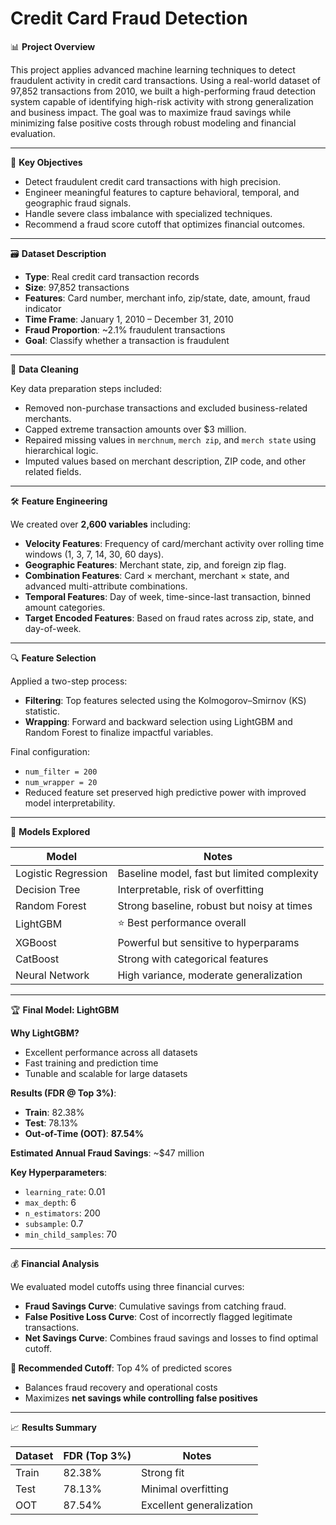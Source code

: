 # Credit Card Fraud Detection 

📊 **Project Overview**

This project applies advanced machine learning techniques to detect fraudulent activity in credit card transactions. Using a real-world dataset of 97,852 transactions from 2010, we built a high-performing fraud detection system capable of identifying high-risk activity with strong generalization and business impact. The goal was to maximize fraud savings while minimizing false positive costs through robust modeling and financial evaluation.

---

🧠 **Key Objectives**

- Detect fraudulent credit card transactions with high precision.  
- Engineer meaningful features to capture behavioral, temporal, and geographic fraud signals.  
- Handle severe class imbalance with specialized techniques.  
- Recommend a fraud score cutoff that optimizes financial outcomes.

---

🗃️ **Dataset Description**

- **Type**: Real credit card transaction records  
- **Size**: 97,852 transactions  
- **Features**: Card number, merchant info, zip/state, date, amount, fraud indicator  
- **Time Frame**: January 1, 2010 – December 31, 2010  
- **Fraud Proportion**: ~2.1% fraudulent transactions  
- **Goal**: Classify whether a transaction is fraudulent

---

🧹 **Data Cleaning**

Key data preparation steps included:
- Removed non-purchase transactions and excluded business-related merchants.  
- Capped extreme transaction amounts over $3 million.  
- Repaired missing values in `merchnum`, `merch zip`, and `merch state` using hierarchical logic.  
- Imputed values based on merchant description, ZIP code, and other related fields.

---

🛠️ **Feature Engineering**

We created over **2,600 variables** including:
- **Velocity Features**: Frequency of card/merchant activity over rolling time windows (1, 3, 7, 14, 30, 60 days).  
- **Geographic Features**: Merchant state, zip, and foreign zip flag.  
- **Combination Features**: Card × merchant, merchant × state, and advanced multi-attribute combinations.  
- **Temporal Features**: Day of week, time-since-last transaction, binned amount categories.  
- **Target Encoded Features**: Based on fraud rates across zip, state, and day-of-week.

---

🔍 **Feature Selection**

Applied a two-step process:
- **Filtering**: Top features selected using the Kolmogorov–Smirnov (KS) statistic.  
- **Wrapping**: Forward and backward selection using LightGBM and Random Forest to finalize impactful variables.

Final configuration:
- `num_filter = 200`  
- `num_wrapper = 20`  
- Reduced feature set preserved high predictive power with improved model interpretability.

---

🤖 **Models Explored**

| Model              | Notes                                         |
|--------------------|-----------------------------------------------|
| Logistic Regression| Baseline model, fast but limited complexity   |
| Decision Tree      | Interpretable, risk of overfitting            |
| Random Forest      | Strong baseline, robust but noisy at times    |
| LightGBM           | ⭐ Best performance overall                    |
| XGBoost            | Powerful but sensitive to hyperparams         |
| CatBoost           | Strong with categorical features              |
| Neural Network     | High variance, moderate generalization        |

---

🏆 **Final Model: LightGBM**

**Why LightGBM?**  
- Excellent performance across all datasets  
- Fast training and prediction time  
- Tunable and scalable for large datasets

**Results (FDR @ Top 3%)**:  
- **Train**: 82.38%  
- **Test**: 78.13%  
- **Out-of-Time (OOT)**: **87.54%**

**Estimated Annual Fraud Savings**: ~$47 million

**Key Hyperparameters**:
- `learning_rate`: 0.01  
- `max_depth`: 6  
- `n_estimators`: 200  
- `subsample`: 0.7  
- `min_child_samples`: 70  

---

💰 **Financial Analysis**

We evaluated model cutoffs using three financial curves:
- **Fraud Savings Curve**: Cumulative savings from catching fraud.  
- **False Positive Loss Curve**: Cost of incorrectly flagged legitimate transactions.  
- **Net Savings Curve**: Combines fraud savings and losses to find optimal cutoff.

**📌 Recommended Cutoff**: Top 4% of predicted scores  
- Balances fraud recovery and operational costs  
- Maximizes **net savings while controlling false positives**

---

📈 **Results Summary**

| Dataset   | FDR (Top 3%) | Notes                       |
|-----------|--------------|-----------------------------|
| Train     | 82.38%       | Strong fit                  |
| Test      | 78.13%       | Minimal overfitting         |
| OOT       | 87.54%       | Excellent generalization    |


